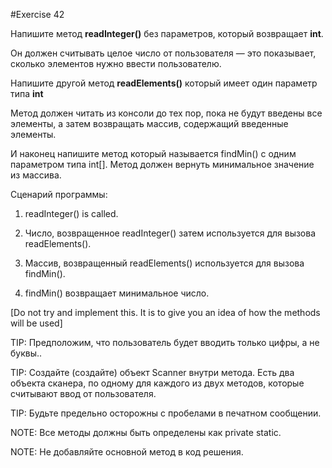 #Exercise 42

Напишите метод **readInteger()** без параметров, который возвращает **int**.

Он должен считывать целое число от пользователя — это показывает, сколько элементов нужно ввести пользователю.

Напишите другой метод **readElements()** который имеет один параметр типа **int**

Метод должен читать из консоли до тех пор, пока не будут введены все элементы, а затем возвращать массив, содержащий введенные элементы.

И наконец напишите метод который называется findMin() с одним параметром типа int[]. Метод должен вернуть минимальное значение из массива.

Сценарий программы:

1. readInteger() is called.

2. Число, возвращенное readInteger() затем используется для вызова readElements().

3. Массив, возвращенный readElements() используется для вызова findMin().

4. findMin() возвращает минимальное число.

[Do not try and implement this. It is to give you an idea of how the methods will be used]

TIP: Предположим, что пользователь будет вводить только цифры, а не буквы..

TIP: Создайте (создайте) объект Scanner внутри метода. Есть два объекта сканера, по одному для каждого из двух методов, которые считывают ввод от пользователя.

TIP: Будьте предельно осторожны с пробелами в печатном сообщении.

NOTE: Все методы должны быть определены как  private static.

NOTE: Не добавляйте основной метод в код решения.

